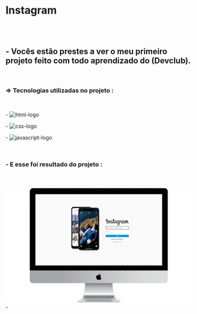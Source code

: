 <h1>Instagram</h1>
<br>
<br>
<h2>- Vocês estão prestes a ver o meu primeiro projeto feito com todo aprendizado do (Devclub).</h2>
<br>
<h3>=> Tecnologias utilizadas no projeto :</h3>
<br>
<p>- <img src="https://img.shields.io/badge/HTML5-E34F26?style=for-the-badge&logo=html5&logoColor=white" alt="html-logo"></p>
<p>- <img src="https://img.shields.io/badge/CSS3-1572B6?style=for-the-badge&logo=css3&logoColor=white" alt="css-logo"></p>
<p>- <img src="https://img.shields.io/badge/JavaScript-F7DF1E?style=for-the-badge&logo=javascript&logoColor=black" alt="javascript-logo"></p>
<br>
<h3>- E esse foi resultado do projeto :</h3>
<br>
<br>
<img src="https://github.com/Felipereis22/Instagram/blob/master/img/Desktop_-_ilustrativo_do_insta-.png?raw=true">
-
